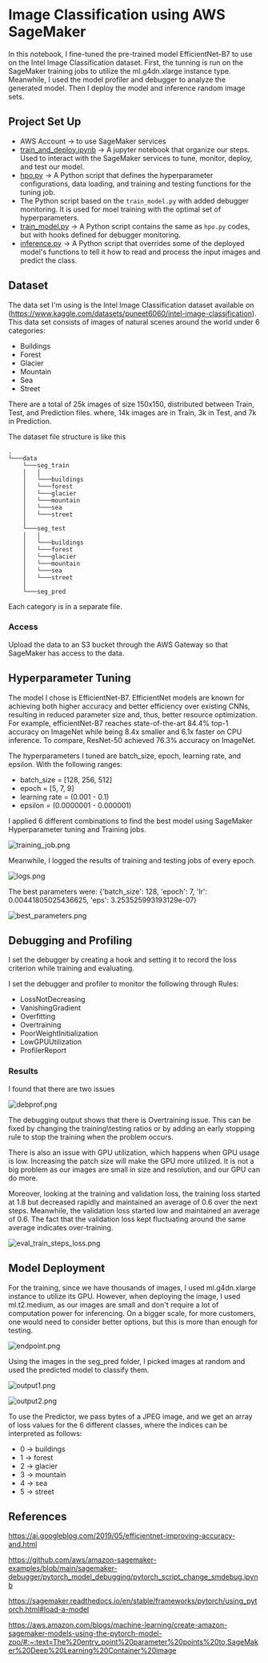 # Image Classification using AWS SageMaker

In this notebook, I fine-tuned the pre-trained model EfficientNet-B7 to use on the Intel Image Classification dataset. First, the tunning is run on the SageMaker training jobs to utilize the ml.g4dn.xlarge instance type. Meanwhile, I used the model profiler and debugger to analyze the generated model. Then I deploy the model and inference random image sets.

## Project Set Up
- AWS Account -> to use SageMaker services
- [train_and_deploy.ipynb](train_and_deploy.ipynb) -> A jupyter notebook that organize our steps. Used to interact with the SageMaker services to tune, monitor, deploy, and test our model.
- [hpo.py](code/hpo.py) -> A Python script that defines the hyperparameter configurations, data loading, and training and testing functions for the tuning job.
- The Python script based on the `train_model.py` with added debugger monitoring. It is used for moel training with the optimal set of hyperparameters.
- [train_model.py](code/train_model.py) -> A Python script contains the same as `hpo.py` codes, but with hooks defined for debugger monitoring.
- [inference.py](inference.py) -> A Python script that overrides some of the deployed model's functions to tell it how to read and process the input images and predict the class.


## Dataset
The data set I'm using is the Intel Image Classification dataset available on (https://www.kaggle.com/datasets/puneet6060/intel-image-classification). This data set consists of images of natural scenes around the world under 6 categories:

- Buildings
- Forest
- Glacier
- Mountain
- Sea
- Street

There are a total of 25k images of size 150x150, distributed between Train, Test, and Prediction files. where, 14k images are in Train, 3k in Test, and 7k in Prediction.

The dataset file structure is like this

```
.   
└───data
    └───seg_train
    │   │   
    │   └───buildings
    │   └───forest
    │   └───glacier
    │   └───mountain
    │   └───sea
    │   └───street
    │
    └───seg_test
    │   │   
    │   └───buildings
    │   └───forest
    │   └───glacier
    │   └───mountain
    │   └───sea
    │   └───street
    │
    └───seg_pred

```
Each category is in a separate file.

### Access
Upload the data to an S3 bucket through the AWS Gateway so that SageMaker has access to the data. 

## Hyperparameter Tuning
The model I chose is EfficientNet-B7. EfficientNet models are known for achieving both higher accuracy and better efficiency over existing CNNs, resulting in reduced parameter size and, thus, better resource optimization. For example, efficientNet-B7 reaches state-of-the-art 84.4% top-1 accuracy on ImageNet while being 8.4x smaller and 6.1x faster on CPU inference. To compare, ResNet-50 achieved 76.3%  accuracy on ImageNet.

The hyperparameters I tuned are batch_size, epoch, learning rate, and epsilon. With the following ranges:

- batch_size = [128, 256, 512]
- epoch = [5, 7, 9]
-  learning rate = (0.001 - 0.1)
- epsilon = (0.0000001 - 0.000001)

I applied 6 different combinations to find the best model using SageMaker Hyperparameter tuning and Training jobs.

![training_job.png](images/training_job.png)

Meanwhile, I logged the results of training and testing jobs of every epoch.

![logs.png](images/logs.png)

The best parameters were:
{'batch_size': 128,
 'epoch': 7,
 'lr': 0.00441805025436625,
 'eps': 3.253525993193129e-07}

![best_parameters.png](images/best_parameters.png)


## Debugging and Profiling
I set the debugger by creating a hook and setting it to record the loss criterion while training and evaluating.
 
I set the debugger and profiler to monitor the following through Rules:
- LossNotDecreasing
- VanishingGradient
- Overfitting
- Overtraining
- PoorWeightInitialization
- LowGPUUtilization
- ProfilerReport


### Results
I found that there are two issues

![debprof.png](images/debprof.png)

The debugging output shows that there is Overtraining issue. This can be fixed by changing the training\testing ratios or by adding an early stopping rule to stop the training when the problem occurs.

There is also an issue with GPU utilization, which happens when GPU usage is low. Increasing the patch size will make the GPU more utilized. It is not a big problem as our images are small in size and resolution, and our GPU can do more.

Moreover, looking at the training and validation loss, the training loss started at 1.8 but decreased rapidly and maintained an average of 0.6 over the next steps. Meanwhile, the validation loss started low and maintained an average of 0.6. The fact that the validation loss kept fluctuating around the same average indicates over-training.

![eval_train_steps_loss.png](images/eval_train_steps_loss.png)



## Model Deployment
For the training, since we have thousands of images, I used ml.g4dn.xlarge instance to utilize its GPU. However, when deploying the image, I used ml.t2.medium, as our images are small and don't require a lot of computation power for inferencing. On a bigger scale, for more customers, one would need to consider better options, but this is more than enough for testing.

![endpoint.png](images/endpoint.png)

Using the images in the seg_pred folder, I picked images at random and used the predicted model to classify them.

![output1.png](images/output1.png)

![output2.png](images/output2.png)

To use the Predictor, we pass bytes of a JPEG image, and we get an array of loss values for the 6 different classes, where the indices can be interpreted as follows:

- 0 -> buildings
- 1 -> forest
- 2 -> glacier
- 3 -> mountain
- 4 -> sea
- 5 -> street

## References

https://ai.googleblog.com/2019/05/efficientnet-improving-accuracy-and.html

https://github.com/aws/amazon-sagemaker-examples/blob/main/sagemaker-debugger/pytorch_model_debugging/pytorch_script_change_smdebug.ipynb

https://sagemaker.readthedocs.io/en/stable/frameworks/pytorch/using_pytorch.html#load-a-model

https://aws.amazon.com/blogs/machine-learning/create-amazon-sagemaker-models-using-the-pytorch-model-zoo/#:~:text=The%20entry_point%20parameter%20points%20to,SageMaker%20Deep%20Learning%20Container%20image
